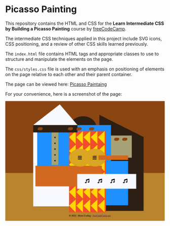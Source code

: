 # Picasso Painting

This repository contains the HTML and CSS for the **Learn Intermediate CSS by Building a Picasso Painting** course by [freeCodeCamp](https://www.freecodecamp.org/learn/2022/responsive-web-design/).

The intermediate CSS techniques applied in this project include SVG icons, CSS positioning, and a review of other CSS skills learned previously.

The `index.html` file contains HTML tags and appropriate classes to use to structure and manipulate the elements on the page.

The `css/styles.css` file is used with an emphasis on positioning of elements on the page relative to each other and their parent container.

The page can be viewed here: [Picasso Paintaing](https://remicoding.github.io/picasso-painting-page/)

For your convenience, here is a screenshot of the page:

![Picasso Painting Large Screenshot](img/picasso-painting.png "Picasso Painting on Large Screen")

